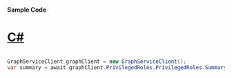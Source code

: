 #### Sample Code
# [C#](#tab/Csharp)

```C#

GraphServiceClient graphClient = new GraphServiceClient();
var summary = await graphClient.PrivilegedRoles.PrivilegedRoles.Summary.Request().GetAsync();

```